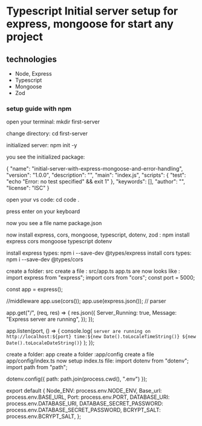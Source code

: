 # Typescript Initial server setup for express, mongoose for start any project

## technologies

- Node, Express
- Typescript
- Mongoose
- Zod

### setup guide with npm

open your terminal: mkdir first-server

change directory: cd first-server

initialized server: npm init -y

you see the initialized package:

{
"name": "initial-server-with-express-mongoose-and-error-handling",
"version": "1.0.0",
"description": "",
"main": "index.js",
"scripts": {
"test": "echo \"Error: no test specified\" && exit 1"
},
"keywords": [],
"author": "",
"license": "ISC"
}

open your vs code: cd code .

press enter on your keyboard

now you see a file name package.json

now install express, cors, mongoose, typescript, dotenv, zod : npm install express cors mongoose typescript dotenv

install express types: npm i --save-dev @types/express
install cors types: npm i --save-dev @types/cors

create a folder: src
create a file : src/app.ts
app.ts are now looks like :
import express from "express";
import cors from "cors";
const port = 5000;

const app = express();

//middleware
app.use(cors());
app.use(express.json()); // parser

app.get("/", (req, res) => {
res.json({
Server_Running: true,
Message: "Express server are running",
});
});

app.listen(port, () => {
console.log(
`server are running on http://localhost:${port} time:${new Date().toLocaleTimeString()} ${new Date().toLocaleDateString()}`
);
});

create a folder: app
create a folder :app/config
create a file app/config/index.ts
now setup index.ts file:
import dotenv from "dotenv";
import path from "path";

dotenv.config({ path: path.join(process.cwd(), ".env") });

export default {
Node_ENV: process.env.NODE_ENV,
Base_url: process.env.BASE_URL,
Port: process.env.PORT,
DATABASE_URI: process.env.DATABASE_URI,
DATABASE_SECRET_PASSWORD: process.env.DATABASE_SECRET_PASSWORD,
BCRYPT_SALT: process.env.BCRYPT_SALT,
};

